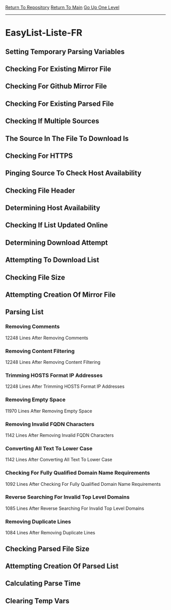 [Return To Repository](https://github.com/deathbybandaid/piholeparser/)
[Return To Main](https://github.com/deathbybandaid/piholeparser/blob/master/RecentRunLogs/Mainlog.md)
[Go Up One Level](https://github.com/deathbybandaid/piholeparser/blob/master/RecentRunLogs/TopLevelScripts/30-Processing-Blacklists.md)
____________________________________
# EasyList-Liste-FR
## Setting Temporary Parsing Variables
## Checking For Existing Mirror File
## Checking For Github Mirror File
## Checking For Existing Parsed File
## Checking If Multiple Sources
## The Source In The File To Download Is
## Checking For HTTPS
## Pinging Source To Check Host Availability
## Checking File Header
## Determining Host Availability
## Checking If List Updated Online
## Determining Download Attempt
## Attempting To Download List
## Checking File Size
## Attempting Creation Of Mirror File
## Parsing List
### Removing Comments
12248 Lines After Removing Comments
### Removing Content Filtering
12248 Lines After Removing Content Filtering
### Trimming HOSTS Format IP Addresses
12248 Lines After Trimming HOSTS Format IP Addresses
### Removing Empty Space
11970 Lines After Removing Empty Space
### Removing Invalid FQDN Characters
1142 Lines After Removing Invalid FQDN Characters
### Converting All Text To Lower Case
1142 Lines After Converting All Text To Lower Case
### Checking For Fully Qualified Domain Name Requirements
1092 Lines After Checking For Fully Qualified Domain Name Requirements
### Reverse Searching For Invalid Top Level Domains
1085 Lines After Reverse Searching For Invalid Top Level Domains
### Removing Duplicate Lines
1084 Lines After Removing Duplicate Lines
## Checking Parsed File Size
## Attempting Creation Of Parsed List
## Calculating Parse Time
## Clearing Temp Vars
